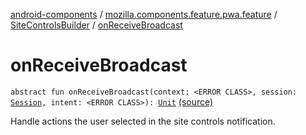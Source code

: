 [android-components](../../index.md) / [mozilla.components.feature.pwa.feature](../index.md) / [SiteControlsBuilder](index.md) / [onReceiveBroadcast](./on-receive-broadcast.md)

# onReceiveBroadcast

`abstract fun onReceiveBroadcast(context: <ERROR CLASS>, session: `[`Session`](../../mozilla.components.browser.session/-session/index.md)`, intent: <ERROR CLASS>): `[`Unit`](https://kotlinlang.org/api/latest/jvm/stdlib/kotlin/-unit/index.html) [(source)](https://github.com/mozilla-mobile/android-components/blob/master/components/feature/pwa/src/main/java/mozilla/components/feature/pwa/feature/SiteControlsBuilder.kt#L43)

Handle actions the user selected in the site controls notification.

